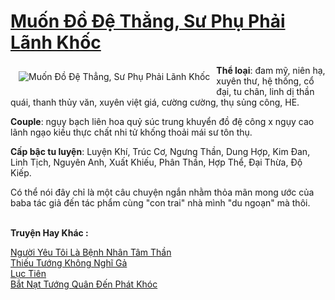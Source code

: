 <a href="https://utruyen.com/muon-do-de-thang-su-phu-phai-lanh-khoc/17002/" title="Muốn Đồ Đệ Thẳng, Sư Phụ Phải Lãnh Khốc"><h1>Muốn Đồ Đệ Thẳng, Sư Phụ Phải Lãnh Khốc</h1></a><div style="display:table"><img align="right" style="float: left; padding: 10px;" src="https://utruyen.com/images/story/200x260/muon-do-de-thang-su-phu-phai-lanh-khoc.jpg" alt="Muốn Đồ Đệ Thẳng, Sư Phụ Phải Lãnh Khốc"><b>Thể loại</b>: đam mỹ, niên hạ, xuyên thư, hệ thống, cổ đại, tu chân, linh dị thần quái, thanh thủy văn, xuyên việt giá, cường cường, thụ sủng công, HE.<p></p><b>Couple</b>: ngụy bạch liên hoa quỷ súc trung khuyển đồ đệ công x ngụy cao lãnh ngạo kiều thực chất nhi tử khống thoải mái sư tôn thụ. <p></p><b>Cấp bậc tu luyện</b>: Luyện Khí, Trúc Cơ, Ngưng Thần, Dung Hợp, Kim Đan, Linh Tịch, Nguyên Anh, Xuất Khiếu, Phân Thần, Hợp Thể, Đại Thừa, Độ Kiếp.<p></p>Có thể nói đây chỉ là một câu chuyện ngắn nhằm thỏa mãn mong ước của baba tác giả đến tác phẩm cùng "con trai" nhà mình "du ngoạn" mà thôi.</div><p><br><b>Truyện Hay Khác :</b></p><a href="https://utruyen.com/nguoi-yeu-toi-la-benh-nhan-tam-than/24662/" alt="Người Yêu Tôi Là Bệnh Nhân Tâm Thần">Người Yêu Tôi Là Bệnh Nhân Tâm Thần</a><br/><a href="https://github.com/quanluxury/ngontinh_sac/tree/master/truyenhay/24689/" alt="Thiếu Tướng Không Nghĩ Gả">Thiếu Tướng Không Nghĩ Gả</a><br/><a href="https://github.com/quanluxury/truyenhot/tree/master/truyenhay/5925/" alt="Lục Tiên">Lục Tiên</a><br/><a href="https://truyenngontinhay.wordpress.com/2019/10/03/bat-nat-tuong-quan-den-phat-khoc/" alt="Bắt Nạt Tướng Quân Đến Phát Khóc">Bắt Nạt Tướng Quân Đến Phát Khóc</a><br/>